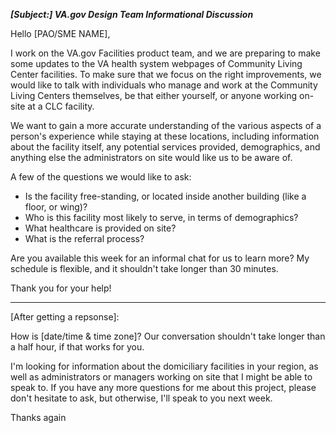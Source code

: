 ***[Subject:] VA.gov Design Team Informational Discussion***

Hello [PAO/SME NAME],

I work on the VA.gov Facilities product team, and we are preparing to make some updates to the VA health system webpages of Community Living Center facilities. To make sure that we focus on the right improvements, we would like to talk with individuals who manage and work at the Community Living Centers themselves, be that either yourself, or anyone working on-site at a CLC facility.

We want to gain a more accurate understanding of the various aspects of a person's experience while staying at these locations, including information about the facility itself, any potential services provided, demographics, and anything else the administrators on site would like us to be aware of.

A few of the questions we would like to ask:

- Is the facility free-standing, or located inside another building (like a floor, or wing)?
- Who is this facility most likely to serve, in terms of demographics?
- What healthcare is provided on site?
- What is the referral process?

Are you available this week for an informal chat for us to learn more? My schedule is flexible, and it shouldn't take longer than 30 minutes.

Thank you for your help!

---

[After getting a repsonse]:

How is [date/time & time zone]? Our conversation shouldn't take longer than a half hour, if that works for you.

I'm looking for information about the domiciliary facilities in your region, as well as administrators or managers working on site that I might be able to speak to. If you have any more questions for me about this project, please don't hesitate to ask, but otherwise, I'll speak to you next week.

Thanks again
